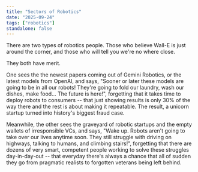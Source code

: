 ```yaml
---
title: "Sectors of Robotics"
date: "2025-09-24"
tags: ["robotics"]
standalone: false
---
```


There are two types of robotics people. Those who believe Wall-E is just around the corner, and those who will tell you we're no where close.

They both have merit. 

One sees the the newest papers coming out of Gemini Robotics, or the latest models from OpenAI, and says, "Sooner or later these models are going to be in all our robots! They're going to fold our laundry, wash our dishes, make food... The future is here!", forgetting that it takes time to deploy robots to consumers -- that just showing results is only 30% of the way there and the rest is about making it repeatable. The result, a unicorn startup turned into history's biggest fraud case.

Meanwhile, the other sees the graveyard of robotic startups and the empty wallets of irresponsible VCs, and says, "Wake up. Robots aren't going to take over our lives anytime soon. They still struggle with driving on highways, talking to humans, and climbing stairs!", forgetting that there are dozens of very smart, competent people working to solve these struggles day-in-day-out -- that everyday there's always a chance that all of sudden they go from pragmatic realists to forgotten veterans being left behind.

